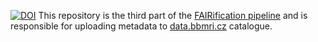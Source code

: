 [![DOI](https://zenodo.org/badge/836272240.svg)](https://doi.org/10.5281/zenodo.14236862)
This repository is the third part of the [FAIRification pipeline](https://github.com/BBMRI-cz/NGS-data-FAIRification) and is responsible for uploading metadata to [data.bbmri.cz](https://data.bbmri.cz/) catalogue.


